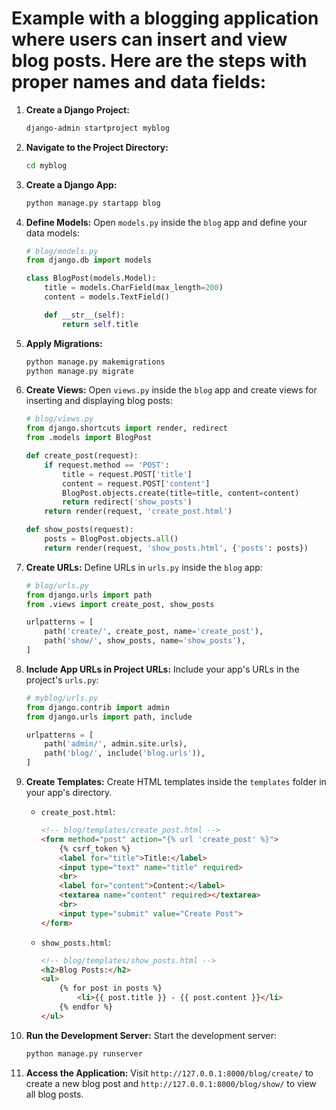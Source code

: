 # Example with a blogging application where users can insert and view blog posts. Here are the steps with proper names and data fields:

1. **Create a Django Project:**
   ```bash
   django-admin startproject myblog
   ```

2. **Navigate to the Project Directory:**
   ```bash
   cd myblog
   ```

3. **Create a Django App:**
   ```bash
   python manage.py startapp blog
   ```

4. **Define Models:**
   Open `models.py` inside the `blog` app and define your data models:

   ```python
   # blog/models.py
   from django.db import models

   class BlogPost(models.Model):
       title = models.CharField(max_length=200)
       content = models.TextField()

       def __str__(self):
           return self.title
   ```

5. **Apply Migrations:**
   ```bash
   python manage.py makemigrations
   python manage.py migrate
   ```

6. **Create Views:**
   Open `views.py` inside the `blog` app and create views for inserting and displaying blog posts:

   ```python
   # blog/views.py
   from django.shortcuts import render, redirect
   from .models import BlogPost

   def create_post(request):
       if request.method == 'POST':
           title = request.POST['title']
           content = request.POST['content']
           BlogPost.objects.create(title=title, content=content)
           return redirect('show_posts')
       return render(request, 'create_post.html')

   def show_posts(request):
       posts = BlogPost.objects.all()
       return render(request, 'show_posts.html', {'posts': posts})
   ```

7. **Create URLs:**
   Define URLs in `urls.py` inside the `blog` app:

   ```python
   # blog/urls.py
   from django.urls import path
   from .views import create_post, show_posts

   urlpatterns = [
       path('create/', create_post, name='create_post'),
       path('show/', show_posts, name='show_posts'),
   ]
   ```

8. **Include App URLs in Project URLs:**
   Include your app's URLs in the project's `urls.py`:

   ```python
   # myblog/urls.py
   from django.contrib import admin
   from django.urls import path, include

   urlpatterns = [
       path('admin/', admin.site.urls),
       path('blog/', include('blog.urls')),
   ]
   ```

9. **Create Templates:**
   Create HTML templates inside the `templates` folder in your app's directory.

   - `create_post.html`:

     ```html
     <!-- blog/templates/create_post.html -->
     <form method="post" action="{% url 'create_post' %}">
         {% csrf_token %}
         <label for="title">Title:</label>
         <input type="text" name="title" required>
         <br>
         <label for="content">Content:</label>
         <textarea name="content" required></textarea>
         <br>
         <input type="submit" value="Create Post">
     </form>
     ```

   - `show_posts.html`:

     ```html
     <!-- blog/templates/show_posts.html -->
     <h2>Blog Posts:</h2>
     <ul>
         {% for post in posts %}
             <li>{{ post.title }} - {{ post.content }}</li>
         {% endfor %}
     </ul>
     ```

10. **Run the Development Server:**
    Start the development server:

    ```bash
    python manage.py runserver
    ```

11. **Access the Application:**
    Visit `http://127.0.0.1:8000/blog/create/` to create a new blog post and `http://127.0.0.1:8000/blog/show/` to view all blog posts.
